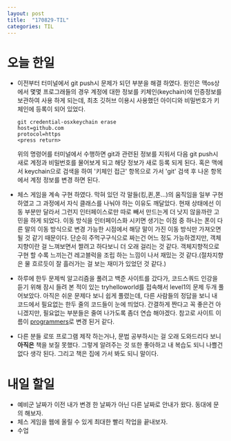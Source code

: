 ```yaml
---
layout: post
title:  "170829-TIL"
categories: TIL
---
```

오늘 한일
=======
- 이전부터 터미널에서 git push시 문제가 되던 부분을 해결 하였다. 원인은 맥os상에서 몇몇 프로그래들의 경우 계정에 대한 정보를 키체인(keychain)에 인증정보를 보관하여 사용 하게 되는데, 최초 깃허브 이용시 사용했던 아이디와 비밀번호가 키체인에 등록이 되어 있었다.   
  ```
  git credential-osxkeychain erase
  host=github.com
  protocol=https
  <press return>
  ```
  위의 명령어를 터미널에서 수행하면 git과 관련된 정보를 지워서 다음 git push시 새로 계정과 비밀번호를 물어보게 되고 해당 정보가 새로 등록 되게 된다.
  혹은 맥에서 keychain으로 검색을 하여 '키체인 접근' 항목으로 가서 'git' 검색 후 나온 항목에서 계정 정보를 변경 하면 된다.

- 체스 게임을 계속 구현 하였다. 막혀 있던 각 말들(킹,퀸,폰...)의 움직임을 일부 구현 하였고 그 과정에서 자식 클래스를 나눠야 하는 이유도 깨달았다. 현재 상태에선 이동 부분만 달라서 그런지 인터페이스로만 따로 빼서 만드는게 더 낫지 않을까란 고민을 하게 되었다. 이동 방식을 인터페이스화 시키면 생기는 이점 중 하나는 폰이 다른 말의 이동 방식으로 변경 가능한 시점에서 해당 말이 가진 이동 방식만 가져오면 될 것 같기 때문이다. 단순히 주먹구구식으로 짜는건 어느 정도 가능하겠지만, 객체지향이란 걸 느껴보면서 짤려고 하다보니 더 오래 걸리는 것 같다. 객체지향적으로 구현 할 수록 느끼는건 레고블럭을 조립 하는 느낌이 나서 재밌는 것 같다.(절차지향은 물 흐르듯이 잘 흘러가는 걸 보는 재미가 있었던 것 같다.)

- 하루에 한두 문제씩 알고리즘을 풀려고 백준 사이트를 갔다가, 코드스쿼드 인강을 듣기 위해 잠시 들려 본 적이 있는 tryhelloworld를 접속해서 level1의 문제 두개 풀어보았다. 아직은 쉬운 문제다 보니 쉽게 풀렸는데, 다른 사람들의 정답을 보니 내 코드에서 필요없는 한두 줄의 코드들이 눈에 띄었다. 간결하게 짠다고 꼭 좋은건 아니겠지만, 필요없는 부분들은 줄여 나가도록 좀더 연습 해야겠다. 참고로 사이트 이름이 [programmers](https://programmers.co.kr/learn/challenges)로 변경 된거 같다.
- 다른 분들 로또 프로그램 제작 하는거나, 문법 공부하시는 걸 오래 도와드리다 보니 **아직은** 책을 보질 못했다. 그렇게 알려주는 것 또한 좋아하고 내 복습도 되니 나쁠건 없다 생각 된다. 그리고 책은 집에 가서 봐도 되니 말이다.

내일 할일
========
- 예비군 날짜가 이전 내가 변경 한 날짜가 아닌 다른 날짜로 안내가 왔다. 동대에 문의 해보자.
- 체스 게임을 웹에 올릴 수 있게 최대한 빨리 작업을 끝내보자.
- 수업
